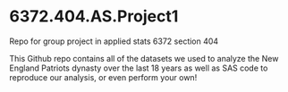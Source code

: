 # 6372.404.AS.Project1
Repo for group project in applied stats 6372 section 404

This Github repo contains all of the datasets we used to analyze the New England Patriots dynasty over the last 18 years as well as SAS code to reproduce our analysis, or even perform your own!
